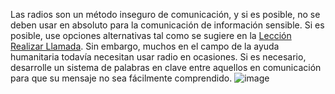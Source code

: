 [Title]: # (Por qué radio)
[Difficulty]: # (Principiante)
[Order]: # (0)

Las radios son un método inseguro de comunicación, y si es posible, no se deben usar en absoluto para la comunicación de información sensible. Si es posible, use opciones alternativas tal como se sugiere en la [Lección Realizar Llamada](umbrella://lesson/making-a-call). Sin embargo, muchos en el campo de la ayuda humanitaria todavía necesitan usar radio en ocasiones. Si es necesario, desarrolle un sistema de palabras en clave entre aquellos en comunicación para que su mensaje no sea fácilmente comprendido.
![image](radios.png)